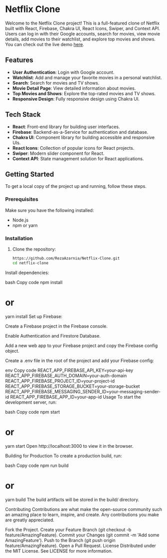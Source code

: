 # Netflix Clone

Welcome to the Netflix Clone project! This is a full-featured clone of Netflix built with React, Firebase, Chakra UI, React Icons, Swiper, and Context API. Users can log in with their Google accounts, search for movies, view movie details, add movies to their watchlist, and explore top movies and shows. You can check out the live demo [here](https://netflixclone.liara.run/).


## Features

- **User Authentication**: Login with Google account.
- **Watchlist**: Add and manage your favorite movies in a personal watchlist.
- **Search**: Search for movies and TV shows.
- **Movie Detail Page**: View detailed information about movies.
- **Top Movies and Shows**: Explore the top-rated movies and TV shows.
- **Responsive Design**: Fully responsive design using Chakra UI.   

## Tech Stack

- **React**: Front-end library for building user interfaces.
- **Firebase**: Backend-as-a-Service for authentication and database.
- **Chakra UI**: Component library for building accessible and responsive UIs.
- **React Icons**: Collection of popular icons for React projects.
- **Swiper**: Modern slider component for React.
- **Context API**: State management solution for React applications.

## Getting Started

To get a local copy of the project up and running, follow these steps.

### Prerequisites

Make sure you have the following installed:

- Node.js
- npm or yarn

### Installation

1. Clone the repository:

   ```bash
   https://github.com/RezaAzarnia/Netflix-Clone.git
   cd netflix-clone
Install dependencies:

bash
Copy code
npm install
# or
yarn install
Set up Firebase:

Create a Firebase project in the Firebase console.

Enable Authentication and Firestore Database.

Add a new web app to your Firebase project and copy the Firebase config object.

Create a .env file in the root of the project and add your Firebase config:

env
Copy code
REACT_APP_FIREBASE_API_KEY=your-api-key
REACT_APP_FIREBASE_AUTH_DOMAIN=your-auth-domain
REACT_APP_FIREBASE_PROJECT_ID=your-project-id
REACT_APP_FIREBASE_STORAGE_BUCKET=your-storage-bucket
REACT_APP_FIREBASE_MESSAGING_SENDER_ID=your-messaging-sender-id
REACT_APP_FIREBASE_APP_ID=your-app-id
Usage
To start the development server, run:

bash
Copy code
npm start
# or
yarn start
Open http://localhost:3000 to view it in the browser.

Building for Production
To create a production build, run:

bash
Copy code
npm run build
# or
yarn build
The build artifacts will be stored in the build/ directory.

Contributing
Contributions are what make the open-source community such an amazing place to learn, inspire, and create. Any contributions you make are greatly appreciated.

Fork the Project.
Create your Feature Branch (git checkout -b feature/AmazingFeature).
Commit your Changes (git commit -m 'Add some AmazingFeature').
Push to the Branch (git push origin feature/AmazingFeature).
Open a Pull Request.
License
Distributed under the MIT License. See LICENSE for more information.

